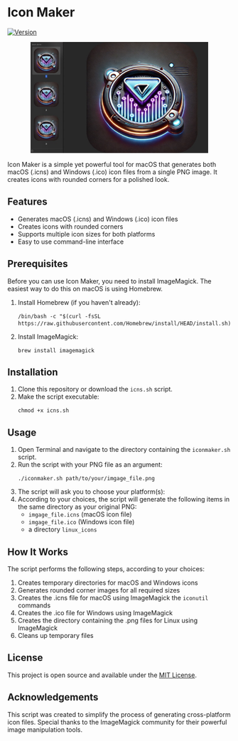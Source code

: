 # Icon Maker

[![Version](https://img.shields.io/badge/version-0.1.0-blue.svg)](https://semver.org)

<p align="center">
  <img src="Screenshot.jpg" alt="Scrennshot Icon Maker" width="400"/>
</p>

Icon Maker is a simple yet powerful tool for macOS that generates both macOS (.icns) and Windows (.ico) icon files from a single PNG image. It creates icons with rounded corners for a polished look.

## Features

- Generates macOS (.icns) and Windows (.ico) icon files
- Creates icons with rounded corners
- Supports multiple icon sizes for both platforms
- Easy to use command-line interface

## Prerequisites

Before you can use Icon Maker, you need to install ImageMagick. The easiest way to do this on macOS is using Homebrew.

1. Install Homebrew (if you haven't already):

   ```
   /bin/bash -c "$(curl -fsSL https://raw.githubusercontent.com/Homebrew/install/HEAD/install.sh)"
   ```

2. Install ImageMagick:
   ```
   brew install imagemagick
   ```

## Installation

1. Clone this repository or download the `icns.sh` script.
2. Make the script executable:
   ```
   chmod +x icns.sh
   ```

## Usage

1. Open Terminal and navigate to the directory containing the `iconmaker.sh` script.
2. Run the script with your PNG file as an argument:
   ```
   ./iconmaker.sh path/to/your/imgage_file.png
   ```
3. The script will ask you to choose your platform(s):
4. According to your choices, the script will generate the following items in the same directory as your original PNG:
   - `imgage_file.icns` (macOS icon file)
   - `imgage_file.ico` (Windows icon file)
   - a directory `linux_icons`

## How It Works

The script performs the following steps, according to your choices:

1. Creates temporary directories for macOS and Windows icons
2. Generates rounded corner images for all required sizes
3. Creates the .icns file for macOS using ImageMagick the `iconutil` commands
4. Creates the .ico file for Windows using ImageMagick
5. Creates the directory containing the .png files for Linux using ImageMagick
6. Cleans up temporary files

## License

This project is open source and available under the [MIT License](LICENSE).

## Acknowledgements

This script was created to simplify the process of generating cross-platform icon files. Special thanks to the ImageMagick community for their powerful image manipulation tools.

